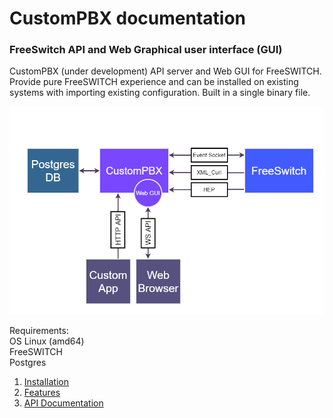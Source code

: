 # CustomPBX documentation
### FreeSwitch API and Web Graphical user interface (GUI)
CustomPBX (under development) API server and Web GUI for FreeSWITCH. Provide pure FreeSWITCH experience and can be installed on existing systems with importing existing configuration. Built in a single binary file.

![new password](img/Diagram1.png)

Requirements:  
OS Linux (amd64)  
FreeSWITCH  
Postgres  

1. [Installation](install.md)
2. [Features](features.md)
3. [API Documentation](https://zusrut.github.io/slate/)